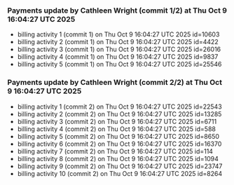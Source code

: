 
### Payments update by Cathleen Wright (commit 1/2) at Thu Oct  9 16:04:27 UTC 2025
- billing activity 1 (commit 1) on Thu Oct  9 16:04:27 UTC 2025 id=10603
- billing activity 2 (commit 1) on Thu Oct  9 16:04:27 UTC 2025 id=4422
- billing activity 3 (commit 1) on Thu Oct  9 16:04:27 UTC 2025 id=26016
- billing activity 4 (commit 1) on Thu Oct  9 16:04:27 UTC 2025 id=9837
- billing activity 5 (commit 1) on Thu Oct  9 16:04:27 UTC 2025 id=25546

### Payments update by Cathleen Wright (commit 2/2) at Thu Oct  9 16:04:27 UTC 2025
- billing activity 1 (commit 2) on Thu Oct  9 16:04:27 UTC 2025 id=22543
- billing activity 2 (commit 2) on Thu Oct  9 16:04:27 UTC 2025 id=13285
- billing activity 3 (commit 2) on Thu Oct  9 16:04:27 UTC 2025 id=6711
- billing activity 4 (commit 2) on Thu Oct  9 16:04:27 UTC 2025 id=588
- billing activity 5 (commit 2) on Thu Oct  9 16:04:27 UTC 2025 id=8650
- billing activity 6 (commit 2) on Thu Oct  9 16:04:27 UTC 2025 id=16370
- billing activity 7 (commit 2) on Thu Oct  9 16:04:27 UTC 2025 id=114
- billing activity 8 (commit 2) on Thu Oct  9 16:04:27 UTC 2025 id=1094
- billing activity 9 (commit 2) on Thu Oct  9 16:04:27 UTC 2025 id=23747
- billing activity 10 (commit 2) on Thu Oct  9 16:04:27 UTC 2025 id=8264
